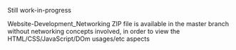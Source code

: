 Still work-in-progress

Website-Development_Networking ZIP file is available in the master branch without networking concepts involved, in order to view the HTML/CSS/JavaScript/DOm usages/etc aspects
